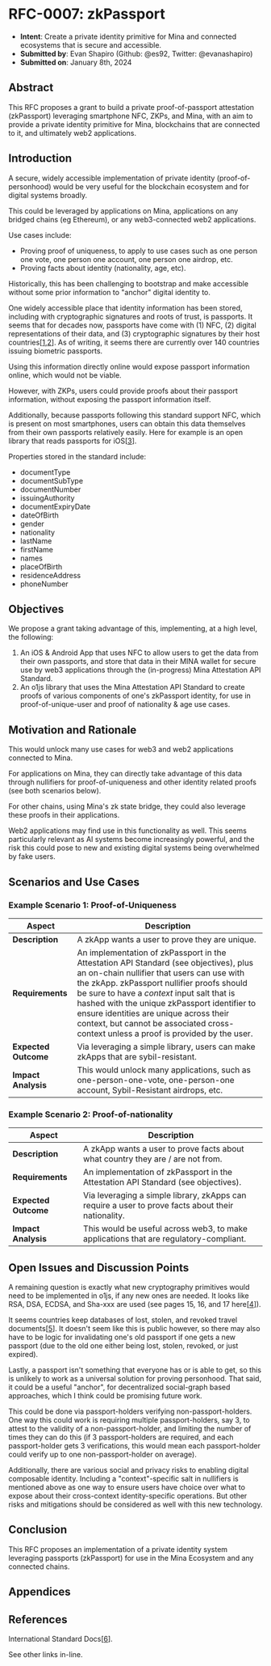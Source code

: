 # RFC-0007: zkPassport

- **Intent**: Create a private identity primitive for Mina and connected ecosystems that is secure and accessible.
- **Submitted by**: Evan Shapiro (Github: @es92, Twitter: @evanashapiro)
- **Submitted on**: January 8th, 2024

## Abstract

This RFC proposes a grant to build a private proof-of-passport attestation (zkPassport) leveraging smartphone NFC, ZKPs, and Mina, with an aim to provide a private identity primitive for Mina, blockchains that are connected to it, and ultimately web2 applications.

## Introduction

A secure, widely accessible implementation of private identity (proof-of-personhood) would be very useful for the blockchain ecosystem and for digital systems broadly.

This could be leveraged by applications on Mina, applications on any bridged chains (eg Ethereum), or any web3-connected web2 applications.

Use cases include:
* Proving proof of uniqueness, to apply to use cases such as one person one vote, one person one account, one person one airdrop, etc.
* Proving facts about identity (nationality, age, etc).

Historically, this has been challenging to bootstrap and make accessible without some prior information to "anchor" digital identity to.

One widely accessible place that identity information has been stored, including with cryptographic signatures and roots of trust, is passports. It seems that for decades now, passports have come with (1) NFC, (2) digital representations of their data, and (3) cryptographic signatures by their host countries[[1](https://www.icao.int/Security/FAL/PKD/Pages/ePassport-Basics.aspx),[2](https://en.wikipedia.org/wiki/Biometric_passport)]. As of writing, it seems there are currently over 140 countries issuing biometric passports.

Using this information directly online would expose passport information online, which would not be viable.

However, with ZKPs, users could provide proofs about their passport information, without exposing the passport information itself.

Additionally, because passports following this standard support NFC, which is present on most smartphones, users can obtain this data themselves from their own passports relatively easily. Here for example is an open library that reads passports for iOS[[3](https://github.com/AndyQ/NFCPassportReader)].

Properties stored in the standard include:
* documentType
* documentSubType
* documentNumber
* issuingAuthority
* documentExpiryDate
* dateOfBirth
* gender
* nationality
* lastName
* firstName
* names
* placeOfBirth
* residenceAddress
* phoneNumber

## Objectives

We propose a grant taking advantage of this, implementing, at a high level, the following:

1. An iOS & Android App that uses NFC to allow users to get the data from their own passports, and store that data in their MINA wallet for secure use by web3 applications through the (in-progress) Mina Attestation API Standard.
2. An o1js library that uses the Mina Attestation API Standard to create proofs of various components of one's zkPassport identity, for use in proof-of-unique-user and proof of nationality & age use cases.

## Motivation and Rationale

This would unlock many use cases for web3 and web2 applications connected to Mina.

For applications on Mina, they can directly take advantage of this data through nullifiers for proof-of-uniqueness and other identity related proofs (see both scenarios below).

For other chains, using Mina's zk state bridge, they could also leverage these proofs in their applications.

Web2 applications may find use in this functionality as well. This seems particularly relevant as AI systems become increasingly powerful, and the risk this could pose to new and existing digital systems being overwhelmed by fake users.

## Scenarios and Use Cases

### Example Scenario 1: Proof-of-Uniqueness

| Aspect           | Description |
|------------------|-------------|
| **Description**  | A zkApp wants a user to prove they are unique. |
| **Requirements** | An implementation of zkPassport in the Attestation API Standard (see objectives), plus an on-chain nullifier that users can use with the zkApp. zkPassport nullifier proofs should be sure to have a *context* input salt that is hashed with the unique zkPassport identifier to ensure identities are unique across their context, but cannot be associated cross-context unless a proof is provided by the user. |
| **Expected Outcome** | Via leveraging a simple library, users can make zkApps that are sybil-resistant. |
| **Impact Analysis** | This would unlock many applications, such as one-person-one-vote, one-person-one account, Sybil-Resistant airdrops, etc. |

### Example Scenario 2: Proof-of-nationality

| Aspect           | Description |
|------------------|-------------|
| **Description**  | A zkApp wants a user to prove facts about what country they are / are not from. |
| **Requirements** | An implementation of zkPassport in the Attestation API Standard (see objectives). |
| **Expected Outcome** | Via leveraging a simple library, zkApps can require a user to prove facts about their nationality. |
| **Impact Analysis** | This would be useful across web3, to make applications that are regulatory-compliant. |

## Open Issues and Discussion Points

A remaining question is exactly what new cryptography primitives would need to be implemented in o1js, if any new ones are needed. It looks like RSA, DSA, ECDSA, and Sha-xxx are used (see pages 15, 16, and 17 here[[4](https://www.icao.int/publications/Documents/9303_p12_cons_en.pdf)]).

It seems countries keep databases of lost, stolen, and revoked travel documents[[5](https://www.icao.int/publications/Documents/9303_p2_cons_en.pdf)]. It doesn't seem like this is public however, so there may also have to be logic for invalidating one's old passport if one gets a new passport (due to the old one either being lost, stolen, revoked, or just expired).

Lastly, a passport isn't something that everyone has or is able to get, so this is unlikely to work as a universal solution for proving personhood. That said, it could be a useful "anchor", for decentralized social-graph based approaches, which I think could be promising future work.

This could be done via passport-holders verifying non-passport-holders. One way this could work is requiring multiple passport-holders, say 3, to attest to the validity of a non-passport-holder, and limiting the number of times they can do this (if 3 passport-holders are required, and each passport-holder gets 3 verifications, this would mean each passport-holder could verify up to one non-passport-holder on average).

Additionally, there are various social and privacy risks to enabling digital composable identity. Including a "context"-specific salt in nullifiers is mentioned above as one way to ensure users have choice over what to expose about their cross-context identity-specific operations. But other risks and mitigations should be considered as well with this new technology.

## Conclusion

This RFC proposes an implementation of a private identity system leveraging passports (zkPassport) for use in the Mina Ecosystem and any connected chains.

## Appendices



## References

International Standard Docs[[6](https://www.icao.int/publications/pages/publication.aspx?docnum=9303)].

See other links in-line.
